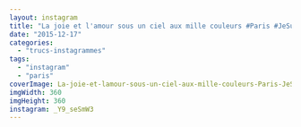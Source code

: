 ```yaml
---
layout: instagram
title: "La joie et l'amour sous un ciel aux mille couleurs #Paris #JeSuisParisien #jenoubliepas"
date: "2015-12-17"
categories: 
  - "trucs-instagrammes"
tags: 
  - "instagram"
  - "paris"
coverImage: La-joie-et-lamour-sous-un-ciel-aux-mille-couleurs-Paris-JeSuisParisien-jenoubliepas.jpg
imgWidth: 360
imgHeight: 360
instagram: _Y9_seSmW3
---
```

